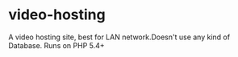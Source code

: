 # video-hosting
A video hosting site, best for LAN network.Doesn't use any kind of Database. Runs on PHP 5.4+
